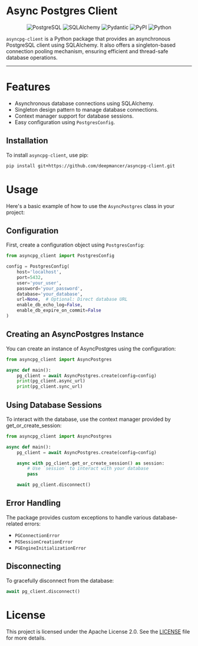 # Async Postgres Client

<p align="center">
    <img src="https://img.shields.io/badge/PostgreSQL-4169E1.svg?style=for-the-badge&logo=PostgreSQL&logoColor=white" alt="PostgreSQL">
    <img src="https://img.shields.io/badge/SQLAlchemy-D71F00.svg?style=for-the-badge&logo=SQLAlchemy&logoColor=white" alt="SQLAlchemy">
    <img src="https://img.shields.io/badge/Pydantic-E92063.svg?style=for-the-badge&logo=Pydantic&logoColor=white" alt="Pydantic">
    <img src="https://img.shields.io/badge/PyPI-3775A9.svg?style=for-the-badge&logo=PyPI&logoColor=white" alt="PyPI">
    <img src="https://img.shields.io/badge/python-3670A0?style=for-the-badge&logo=python&logoColor=ffdd54" alt="Python">
</p>

`asyncpg-client` is a Python package that provides an asynchronous PostgreSQL client using SQLAlchemy. It also offers a singleton-based connection pooling mechanism, ensuring efficient and thread-safe database operations.

---

# Features

- Asynchronous database connections using SQLAlchemy.
- Singleton design pattern to manage database connections.
- Context manager support for database sessions.
- Easy configuration using `PostgresConfig`.

## Installation

To install `asyncpg-client`, use pip:

```sh
pip install git+https://github.com/deepmancer/asyncpg-client.git
```
# Usage

Here's a basic example of how to use the `AsyncPostgres` class in your project:

## Configuration

First, create a configuration object using `PostgresConfig`:

```python
from asyncpg_client import PostgresConfig

config = PostgresConfig(
    host='localhost',
    port=5432,
    user='your_user',
    password='your_password',
    database='your_database',
    url=None,  # Optional: Direct database URL
    enable_db_echo_log=False,
    enable_db_expire_on_commit=False
)
```

## Creating an AsyncPostgres Instance
You can create an instance of AsyncPostgres using the configuration:

```python
from asyncpg_client import AsyncPostgres

async def main():
    pg_client = await AsyncPostgres.create(config=config)
    print(pg_client.async_url)
    print(pg_client.sync_url)
```

## Using Database Sessions
To interact with the database, use the context manager provided by get_or_create_session:

```python
from asyncpg_client import AsyncPostgres

async def main():
    pg_client = await AsyncPostgres.create(config=config)

    async with pg_client.get_or_create_session() as session:
        # Use `session` to interact with your database
        pass

    await pg_client.disconnect()
```

## Error Handling
The package provides custom exceptions to handle various database-related errors:

- `PGConnectionError`
- `PGSessionCreationError`
- `PGEngineInitializationError`

## Disconnecting
To gracefully disconnect from the database:

```python
await pg_client.disconnect()
```

# License
This project is licensed under the Apache License 2.0. See the [LICENSE](https://github.com/deepmancer/asyncpg-client/blob/main/LICENSE) file for more details.
